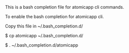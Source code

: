 This is a bash completion file for atomicapp cli commands.

To enable the bash completion for atomicapp cli.

Copy this file in ~/.bash_completion.d/

$ cp atomicapp ~/.bash_completion.d/

$ . ~/.bash_completion.d/atomicapp
